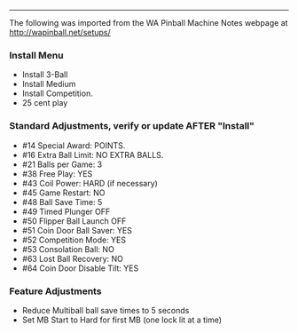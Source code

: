 ***
The following was imported from the WA Pinball Machine Notes webpage at http://wapinball.net/setups/
### Install Menu
-   Install 3-Ball
-   Install Medium
-   Install Competition.
-   25 cent play
### Standard Adjustments, verify or update AFTER "Install"
-   #14 Special Award: POINTS.
-   #16 Extra Ball Limit: NO EXTRA BALLS.
-   #21 Balls per Game: 3
-   #38 Free Play: YES
-   #43 Coil Power: HARD (if necessary)
-   #45 Game Restart: NO
-   #48 Ball Save Time: 5
-   #49 Timed Plunger OFF
-   #50 Flipper Ball Launch OFF
-   #51 Coin Door Ball Saver: YES
-   #52 Competition Mode: YES
-   #53 Consolation Ball: NO
-   #63 Lost Ball Recovery: NO
-   #64 Coin Door Disable Tilt: YES
### Feature Adjustments
-   Reduce Multiball ball save times to 5 seconds
-   Set MB Start to Hard for first MB (one lock lit at a time)